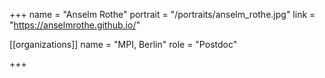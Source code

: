 +++
name = "Anselm Rothe"
portrait = "/portraits/anselm_rothe.jpg"
link = "https://anselmrothe.github.io/"

[[organizations]]
    name = "MPI, Berlin"
    role = "Postdoc"

+++
